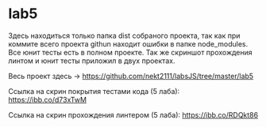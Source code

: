 # lab5
Здесь находиться только папка dist собраного проекта, так как при коммите всего проекта githun находит ошибки в папке node_modules.
Все юнит тесты есть в полном проекте. Так же скриншот прохождения линтом и юнит тесты приложил в двух проектах.

Весь проект здесь -> https://github.com/nekt2111/labsJS/tree/master/lab5

Cсылка на скрин покрытия тестами кода (5 лаба): https://ibb.co/d73xTwM

Ссылка на скрин прохождения линтером (5 лаба): https://ibb.co/RDQkt86
